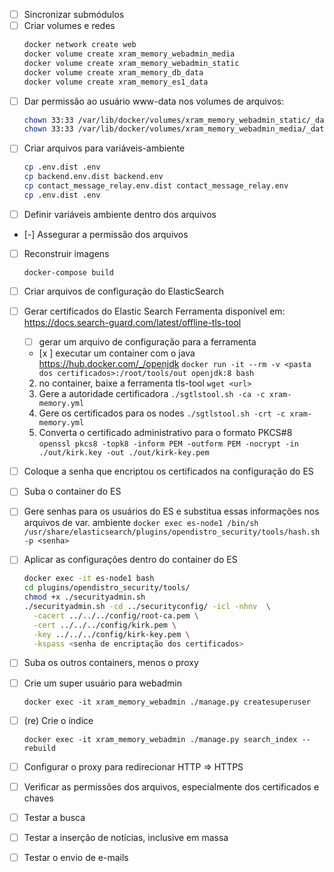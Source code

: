 - [ ] Sincronizar submódulos
- [ ] Criar volumes e redes
  ```bash
  docker network create web
  docker volume create xram_memory_webadmin_media
  docker volume create xram_memory_webadmin_static
  docker volume create xram_memory_db_data
  docker volume create xram_memory_es1_data
  ```
- [ ] Dar permissão ao usuário www-data nos volumes de arquivos:
  ```bash
  chown 33:33 /var/lib/docker/volumes/xram_memory_webadmin_static/_data/ -R
  chown 33:33 /var/lib/docker/volumes/xram_memory_webadmin_media/_data/ -R
  ```
- [ ] Criar arquivos para variáveis-ambiente
  ```bash
  cp .env.dist .env
  cp backend.env.dist backend.env
  cp contact_message_relay.env.dist contact_message_relay.env
  cp .env.dist .env
  ```
- [ ] Definir variáveis ambiente dentro dos arquivos
- [-] Assegurar a permissão dos arquivos
- [ ] Reconstruir imagens
  ```
  docker-compose build
  ```
- [ ] Criar arquivos de configuração do ElasticSearch
- [ ] Gerar certificados do Elastic Search
  Ferramenta disponível em: https://docs.search-guard.com/latest/offline-tls-tool

  - [ ] gerar um arquivo de configuração para a ferramenta
  - [x ] executar um container com o java https://hub.docker.com/_/openjdk
    `docker run -it --rm -v <pasta dos certificados>:/root/tools/out openjdk:8 bash`
  2. no container, baixe a ferramenta tls-tool
    `wget <url>`
  3. Gere a autoridade certificadora
    `./sgtlstool.sh -ca -c xram-memory.yml`
  4. Gere os certificados para os nodes
    `./sgtlstool.sh -crt -c xram-memory.yml`
  5. Converta o certificado administrativo para o formato PKCS#8
    `openssl pkcs8 -topk8 -inform PEM -outform PEM -nocrypt -in ./out/kirk.key -out ./out/kirk-key.pem`
- [ ] Coloque a senha que encriptou os certificados na configuração do ES
- [ ] Suba o container do ES
- [ ] Gere senhas para os usuários do ES e substitua essas informações nos arquivos de var. ambiente
  `docker exec es-node1 /bin/sh /usr/share/elasticsearch/plugins/opendistro_security/tools/hash.sh -p <senha>`
- [ ] Aplicar as configurações dentro do container do ES
  ```bash
  docker exec -it es-node1 bash
  cd plugins/opendistro_security/tools/
  chmod +x ./securityadmin.sh
  ./securityadmin.sh -cd ../securityconfig/ -icl -nhnv  \
    -cacert ../../../config/root-ca.pem \
    -cert ../../../config/kirk.pem \
    -key ../../../config/kirk-key.pem \
    -kspass <senha de encriptação dos certificados>

   ```
- [ ] Suba os outros containers, menos o proxy
- [ ] Crie um super usuário para webadmin
  ```
  docker exec -it xram_memory_webadmin ./manage.py createsuperuser
  ```
- [ ] (re) Crie o índice
  ```
  docker exec -it xram_memory_webadmin ./manage.py search_index --rebuild
  ```
- [ ] Configurar o proxy para redirecionar HTTP => HTTPS
- [ ] Verificar as permissões dos arquivos, especialmente dos certificados e chaves

- [ ] Testar a busca
- [ ] Testar a inserção de notícias, inclusive em massa
- [ ] Testar o envio de e-mails